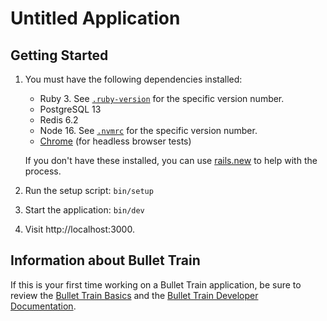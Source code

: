 # Untitled Application

## Getting Started

1. You must have the following dependencies installed:

     - Ruby 3. See [`.ruby-version`](.ruby-version) for the specific version number.
     - PostgreSQL 13
     - Redis 6.2
     - Node 16. See [`.nvmrc`](.nvmrc) for the specific version number.
     - [Chrome](https://www.google.com/search?q=chrome) (for headless browser tests)

    If you don't have these installed, you can use [rails.new](https://rails.new) to help with the process.

2. Run the setup script: `bin/setup`
3. Start the application: `bin/dev`
4. Visit http://localhost:3000.

## Information about Bullet Train
If this is your first time working on a Bullet Train application, be sure to review the [Bullet Train Basics](https://github.com/bullet-train-co/bullet_train) and the [Bullet Train Developer Documentation](http://tailwind.bullettrain.co/docs).
